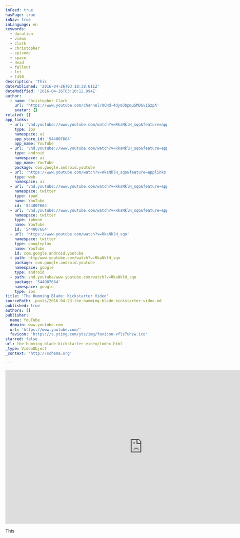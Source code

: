 ```yaml
---
inFeed: true
hasPage: true
inNav: true
inLanguage: en
keywords:
  - duration
  - views
  - clark
  - christopher
  - episode
  - space
  - dead
  - fallout
  - let
  - f450
description: 'This '
datePublished: '2016-04-26T03:10:38.611Z'
dateModified: '2016-04-26T03:10:12.994Z'
author:
  - name: Christopher Clark
    url: 'https://www.youtube.com/channel/UCNd-4dym3bpmuSMDGviGzpA'
    avatar: {}
related: []
app_links:
  - url: 'vnd.youtube://www.youtube.com/watch?v=RkaNklH_sqo&feature=applinks'
    type: ios
    namespace: ai
    app_store_id: '544007664'
    app_name: YouTube
  - url: 'vnd.youtube://www.youtube.com/watch?v=RkaNklH_sqo&feature=applinks'
    type: android
    namespace: ai
    app_name: YouTube
    package: com.google.android.youtube
  - url: 'https://www.youtube.com/watch?v=RkaNklH_sqo&feature=applinks'
    type: web
    namespace: ai
  - url: 'vnd.youtube://www.youtube.com/watch?v=RkaNklH_sqo&feature=applinks'
    namespace: twitter
    type: ipad
    name: YouTube
    id: '544007664'
  - url: 'vnd.youtube://www.youtube.com/watch?v=RkaNklH_sqo&feature=applinks'
    namespace: twitter
    type: iphone
    name: YouTube
    id: '544007664'
  - url: 'https://www.youtube.com/watch?v=RkaNklH_sqo'
    namespace: twitter
    type: googleplay
    name: YouTube
    id: com.google.android.youtube
  - path: http/www.youtube.com/watch?v=RkaNklH_sqo
    package: com.google.android.youtube
    namespace: google
    type: android
  - path: vnd.youtube/www.youtube.com/watch?v=RkaNklH_sqo
    package: '544007664'
    namespace: google
    type: ios
title: 'The Humming Blade: Kickstarter Video'
sourcePath: _posts/2016-04-23-the-humming-blade-kickstarter-video.md
published: true
authors: []
publisher:
  name: YouTube
  domain: www.youtube.com
  url: 'https://www.youtube.com/'
  favicon: 'https://s.ytimg.com/yts/img/favicon-vflz7uhzw.ico'
starred: false
url: the-humming-blade-kickstarter-video/index.html
_type: VideoObject
_context: 'http://schema.org'

---
```

<iframe src="https://cdn.embedly.com/widgets/media.html?src=https%3A%2F%2Fwww.youtube.com%2Fembed%2FRkaNklH_sqo%3Ffeature%3Doembed&amp;url=https%3A%2F%2Fwww.youtube.com%2Fwatch%3Fv%3DRkaNklH_sqo&amp;image=https%3A%2F%2Fi.ytimg.com%2Fvi%2FRkaNklH_sqo%2Fhqdefault.jpg&amp;key=b7d04c9b404c499eba89ee7072e1c4f7&amp;type=text%2Fhtml&amp;schema=youtube" width="854" height="480" scrolling="no" frameborder="0" allowfullscreen="" style=""></iframe>

This